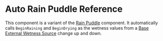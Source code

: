 # Auto Rain Puddle Reference

This component is a variant of the [Rain Puddle](../RainPuddle) component. It automatically calls `BeginRaining` and `BeginDrying` as the wetness values from a [Base External Wetness Source](../BaseExternalWetnessSource) change up and down.